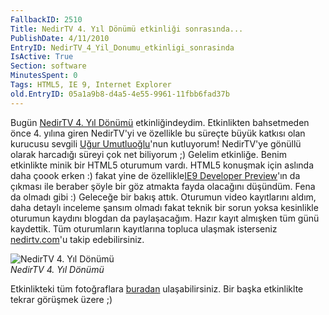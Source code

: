 ```yaml
---
FallbackID: 2510
Title: NedirTV 4. Yıl Dönümü etkinliği sonrasında...
PublishDate: 4/11/2010
EntryID: NedirTV_4_Yil_Donumu_etkinligi_sonrasinda
IsActive: True
Section: software
MinutesSpent: 0
Tags: HTML5, IE 9, Internet Explorer
old.EntryID: 05a1a9b8-d4a5-4e55-9961-11fbb6fad37b
---
```

Bugün [NedirTV 4. Yıl
Dönümü](http://daron.yondem.com/tr/post/3554f8b7-23d3-426f-bc10-b9f6f3075fa2)
etkinliğindeydim. Etkinlikten bahsetmeden önce 4. yılına giren
NedirTV'yi ve özellikle bu süreçte büyük katkısı olan kurucusu sevgili
[Uğur Umutluoğlu](http://www.umutluoglu.com/)'nun kutluyorum! NedirTV'ye
gönüllü olarak harcadığı süreyi çok net biliyorum ;) Gelelim etkinliğe.
Benim etkinlikte minik bir HTML5 oturumum vardı. HTML5 konuşmak için
aslında daha çoook erken :) fakat yine de özellikle[IE9 Developer
Preview](http://ie.microsoft.com/testdrive/)'ın da çıkması ile beraber
şöyle bir göz atmakta fayda olacağını düşündüm. Fena da olmadı gibi :)
Geleceğe bir bakış attık. Oturumun video kayıtlarını aldım, daha detaylı
inceleme şansım olmadı fakat teknik bir sorun yoksa kesinlikle oturumun
kaydını blogdan da paylaşacağım. Hazır kayıt almışken tüm günü
kaydettik. Tüm oturumların kayıtlarına topluca ulaşmak isterseniz
[nedirtv.com](http://www.nedirtv.com)'u takip edebilirsiniz.

![NedirTV 4. Yıl
Dönümü](http://cdn.daron.yondem.com/assets/2510/10042010_1.jpg)\
*NedirTV 4. Yıl Dönümü*

Etkinlikteki tüm fotoğraflara
[buradan](http://cid-8eca4439fd9a640f.skydrive.live.com/browse.aspx/NedirTV%204.%20Y%c4%b1l%20D%c3%b6n%c3%bcm%c3%bc)
ulaşabilirsiniz. Bir başka etkinliklte tekrar görüşmek üzere ;)


